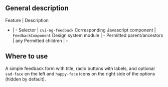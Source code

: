 ## General description

Feature | Description
- | -
  Selector | `cvi-ng-feedback`
Corresponding Javascript component | `FeedbackComponent`
Design system module | -
Permitted parent/ancestors | any
Permitted children | -

## Where to use

A simple feedback form with title, radio buttons with labels, and optional `sad-face` on the left and `happy-face` icons on the right side of the options (hidden by default).  
